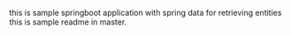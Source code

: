 this is sample springboot application with spring data for retrieving entities 
this is sample readme in master.